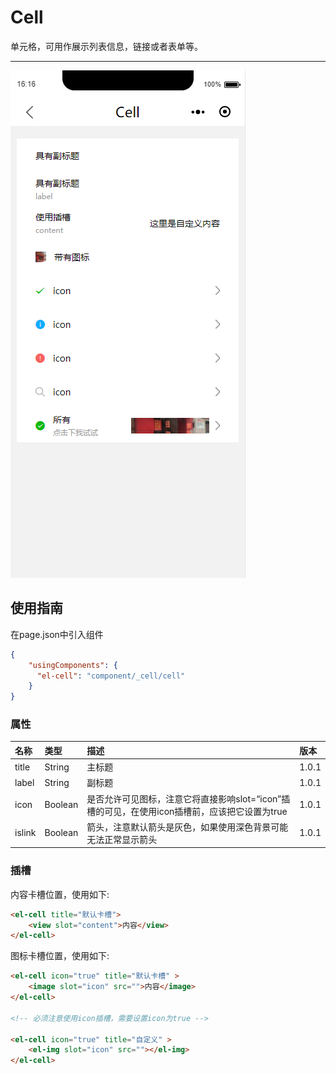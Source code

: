 # Cell

单元格，可用作展示列表信息，链接或者表单等。

---

![](/assets/cell01.png)

## 使用指南

在page.json中引入组件

```json
{
    "usingComponents": {
      "el-cell": "component/_cell/cell"
    }
}
```

### 属性

| 名称 | 类型 | 描述 | 版本 |
| :--- | :--- | :--- | :--- |
| title | String | 主标题 | 1.0.1 |
| label | String | 副标题 | 1.0.1 |
| icon | Boolean | 是否允许可见图标，注意它将直接影响slot=“icon”插槽的可见，在使用icon插槽前，应该把它设置为true | 1.0.1 |
| islink | Boolean | 箭头，注意默认箭头是灰色，如果使用深色背景可能无法正常显示箭头 | 1.0.1 |

### 插槽

内容卡槽位置，使用如下:

```html
<el-cell title="默认卡槽">
    <view slot="content">内容</view>
</el-cell>
```

图标卡槽位置，使用如下:

```html
<el-cell icon="true" title="默认卡槽" >
    <image slot="icon" src="">内容</image>
</el-cell>

<!-- 必须注意使用icon插槽，需要设置icon为true -->

<el-cell icon="true" title="自定义" >
    <el-img slot="icon" src=""></el-img>
</el-cell>
```



